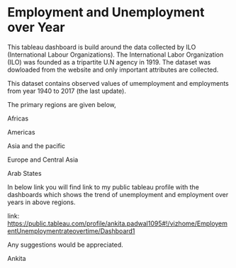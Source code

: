# Employment and Unemployment over Year
This tableau dashboard is build around the data collected by ILO (International Labour Organizations). 
The International Labor Organization (ILO) was founded as a tripartite U.N agency in 1919. The dataset was dowloaded from the website and only important attributes are collected.

This dataset contains observed values of umemployment and employments from year 1940 to 2017 (the last update). 

The primary regions are given below,

Africas

Americas 

Asia and the pacific

Europe and Central Asia 

Arab States 

In below link you will find link to my public tableau profile with the dashboards which shows the trend of unemployment and employment over years in above regions. 

link: https://public.tableau.com/profile/ankita.padwal1095#!/vizhome/EmployementUnemploymentrateovertime/Dashboard1

Any suggestions would be appreciated.

Ankita 

